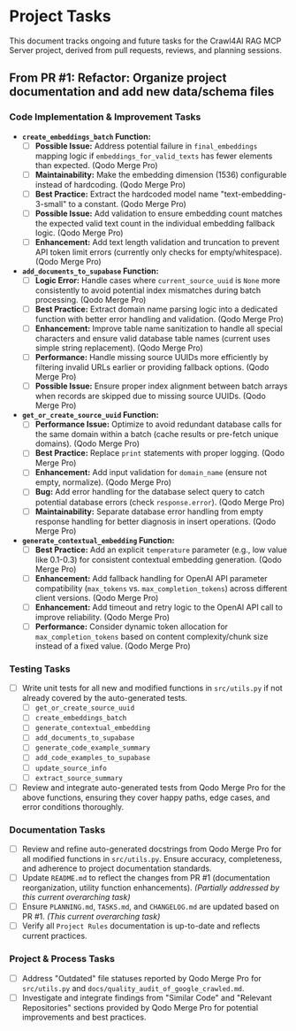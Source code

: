 # Project Tasks

This document tracks ongoing and future tasks for the Crawl4AI RAG MCP Server project, derived from pull requests, reviews, and planning sessions.

## From PR #1: Refactor: Organize project documentation and add new data/schema files

### Code Implementation & Improvement Tasks

*   **`create_embeddings_batch` Function:**
    *   [ ] **Possible Issue:** Address potential failure in `final_embeddings` mapping logic if `embeddings_for_valid_texts` has fewer elements than expected. (Qodo Merge Pro)
    *   [ ] **Maintainability:** Make the embedding dimension (1536) configurable instead of hardcoding. (Qodo Merge Pro)
    *   [ ] **Best Practice:** Extract the hardcoded model name "text-embedding-3-small" to a constant. (Qodo Merge Pro)
    *   [ ] **Possible Issue:** Add validation to ensure embedding count matches the expected valid text count in the individual embedding fallback logic. (Qodo Merge Pro)
    *   [ ] **Enhancement:** Add text length validation and truncation to prevent API token limit errors (currently only checks for empty/whitespace). (Qodo Merge Pro)
*   **`add_documents_to_supabase` Function:**
    *   [ ] **Logic Error:** Handle cases where `current_source_uuid` is `None` more consistently to avoid potential index mismatches during batch processing. (Qodo Merge Pro)
    *   [ ] **Best Practice:** Extract domain name parsing logic into a dedicated function with better error handling and validation. (Qodo Merge Pro)
    *   [ ] **Enhancement:** Improve table name sanitization to handle all special characters and ensure valid database table names (current uses simple string replacement). (Qodo Merge Pro)
    *   [ ] **Performance:** Handle missing source UUIDs more efficiently by filtering invalid URLs earlier or providing fallback options. (Qodo Merge Pro)
    *   [ ] **Possible Issue:** Ensure proper index alignment between batch arrays when records are skipped due to missing source UUIDs. (Qodo Merge Pro)
*   **`get_or_create_source_uuid` Function:**
    *   [ ] **Performance Issue:** Optimize to avoid redundant database calls for the same domain within a batch (cache results or pre-fetch unique domains). (Qodo Merge Pro)
    *   [ ] **Best Practice:** Replace `print` statements with proper logging. (Qodo Merge Pro)
    *   [ ] **Enhancement:** Add input validation for `domain_name` (ensure not empty, normalize). (Qodo Merge Pro)
    *   [ ] **Bug:** Add error handling for the database select query to catch potential database errors (check `response.error`). (Qodo Merge Pro)
    *   [ ] **Maintainability:** Separate database error handling from empty response handling for better diagnosis in insert operations. (Qodo Merge Pro)
*   **`generate_contextual_embedding` Function:**
    *   [ ] **Best Practice:** Add an explicit `temperature` parameter (e.g., low value like 0.1-0.3) for consistent contextual embedding generation. (Qodo Merge Pro)
    *   [ ] **Enhancement:** Add fallback handling for OpenAI API parameter compatibility (`max_tokens` vs. `max_completion_tokens`) across different client versions. (Qodo Merge Pro)
    *   [ ] **Enhancement:** Add timeout and retry logic to the OpenAI API call to improve reliability. (Qodo Merge Pro)
    *   [ ] **Performance:** Consider dynamic token allocation for `max_completion_tokens` based on content complexity/chunk size instead of a fixed value. (Qodo Merge Pro)

### Testing Tasks

*   [ ] Write unit tests for all new and modified functions in `src/utils.py` if not already covered by the auto-generated tests.
    *   [ ] `get_or_create_source_uuid`
    *   [ ] `create_embeddings_batch`
    *   [ ] `generate_contextual_embedding`
    *   [ ] `add_documents_to_supabase`
    *   [ ] `generate_code_example_summary`
    *   [ ] `add_code_examples_to_supabase`
    *   [ ] `update_source_info`
    *   [ ] `extract_source_summary`
*   [ ] Review and integrate auto-generated tests from Qodo Merge Pro for the above functions, ensuring they cover happy paths, edge cases, and error conditions thoroughly.

### Documentation Tasks

*   [ ] Review and refine auto-generated docstrings from Qodo Merge Pro for all modified functions in `src/utils.py`. Ensure accuracy, completeness, and adherence to project documentation standards.
*   [ ] Update `README.md` to reflect the changes from PR #1 (documentation reorganization, utility function enhancements). *(Partially addressed by this current overarching task)*
*   [ ] Ensure `PLANNING.md`, `TASKS.md`, and `CHANGELOG.md` are updated based on PR #1. *(This current overarching task)*
*   [ ] Verify all `Project Rules` documentation is up-to-date and reflects current practices.

### Project & Process Tasks

*   [ ] Address "Outdated" file statuses reported by Qodo Merge Pro for `src/utils.py` and `docs/quality_audit_of_google_crawled.md`.
*   [ ] Investigate and integrate findings from "Similar Code" and "Relevant Repositories" sections provided by Qodo Merge Pro for potential improvements and best practices. 